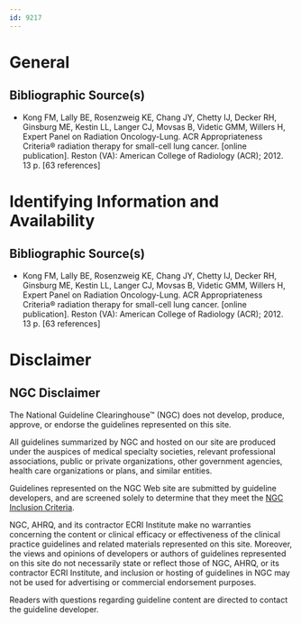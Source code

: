 ```yaml
---
id: 9217
---
```


# General

## Bibliographic Source(s)

- Kong FM, Lally BE, Rosenzweig KE, Chang JY, Chetty IJ, Decker RH, Ginsburg ME, Kestin LL, Langer CJ, Movsas B, Videtic GMM, Willers H, Expert Panel on Radiation Oncology-Lung. ACR Appropriateness Criteria® radiation therapy for small-cell lung cancer. [online publication]. Reston (VA): American College of Radiology (ACR); 2012. 13 p. [63 references]

# Identifying Information and Availability

## Bibliographic Source(s)

- Kong FM, Lally BE, Rosenzweig KE, Chang JY, Chetty IJ, Decker RH, Ginsburg ME, Kestin LL, Langer CJ, Movsas B, Videtic GMM, Willers H, Expert Panel on Radiation Oncology-Lung. ACR Appropriateness Criteria® radiation therapy for small-cell lung cancer. [online publication]. Reston (VA): American College of Radiology (ACR); 2012. 13 p. [63 references]

# Disclaimer

## NGC Disclaimer

The National Guideline Clearinghouse™ (NGC) does not develop, produce, approve, or endorse the guidelines represented on this site.

All guidelines summarized by NGC and hosted on our site are produced under the auspices of medical specialty societies, relevant professional associations, public or private organizations, other government agencies, health care organizations or plans, and similar entities.

Guidelines represented on the NGC Web site are submitted by guideline developers, and are screened solely to determine that they meet the [NGC Inclusion Criteria](/help-and-about/summaries/inclusion-criteria).

NGC, AHRQ, and its contractor ECRI Institute make no warranties concerning the content or clinical efficacy or effectiveness of the clinical practice guidelines and related materials represented on this site. Moreover, the views and opinions of developers or authors of guidelines represented on this site do not necessarily state or reflect those of NGC, AHRQ, or its contractor ECRI Institute, and inclusion or hosting of guidelines in NGC may not be used for advertising or commercial endorsement purposes.

Readers with questions regarding guideline content are directed to contact the guideline developer.

